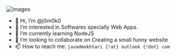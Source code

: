 ![images](https://user-images.githubusercontent.com/93967783/147612772-c380d1c6-698e-4d4c-8fbb-fd5ee6a9e89a.jpeg)


- 👋 Hi, I’m @j0m0k0
- 👀 I’m interested in Softwares specially Web Apps.
- 🌱 I’m currently learning NodeJS
- 💞️ I’m looking to collaborate on Creating a small funny website
- 📫 How to reach me: `javadmokhtari {!at} outlook {!dot} com`
<!---
j0m0k0/j0m0k0 is a ✨ special ✨ repository because its `README.md` (this file) appears on your GitHub profile.
You can click the Preview link to take a look at your changes.
--->
